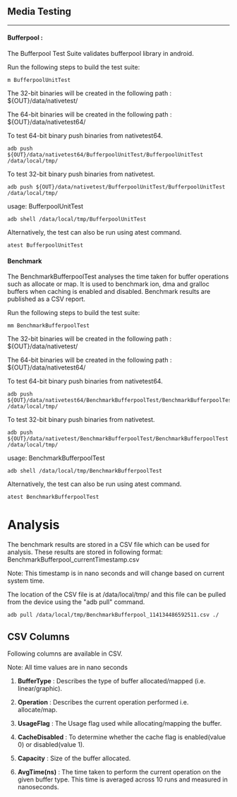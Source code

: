 ## Media Testing ##
---
#### Bufferpool :
The Bufferpool Test Suite validates bufferpool library in android.

Run the following steps to build the test suite:
```
m BufferpoolUnitTest
```

The 32-bit binaries will be created in the following path : ${OUT}/data/nativetest/

The 64-bit binaries will be created in the following path : ${OUT}/data/nativetest64/

To test 64-bit binary push binaries from nativetest64.
```
adb push ${OUT}/data/nativetest64/BufferpoolUnitTest/BufferpoolUnitTest /data/local/tmp/
```

To test 32-bit binary push binaries from nativetest.
```
adb push ${OUT}/data/nativetest/BufferpoolUnitTest/BufferpoolUnitTest /data/local/tmp/
```

usage: BufferpoolUnitTest
```
adb shell /data/local/tmp/BufferpoolUnitTest
```
Alternatively, the test can also be run using atest command.

```
atest BufferpoolUnitTest
```

#### Benchmark

The BenchmarkBufferpoolTest analyses the time taken for buffer operations such as allocate or map.
It is used to benchmark ion, dma and gralloc buffers when caching is enabled and disabled.
Benchmark results are published as a CSV report.

Run the following steps to build the test suite:
```
mm BenchmarkBufferpoolTest
```

The 32-bit binaries will be created in the following path : ${OUT}/data/nativetest/

The 64-bit binaries will be created in the following path : ${OUT}/data/nativetest64/

To test 64-bit binary push binaries from nativetest64.
```
adb push ${OUT}/data/nativetest64/BenchmarkBufferpoolTest/BenchmarkBufferpoolTest /data/local/tmp/
```

To test 32-bit binary push binaries from nativetest.
```
adb push ${OUT}/data/nativetest/BenchmarkBufferpoolTest/BenchmarkBufferpoolTest /data/local/tmp/
```

usage: BenchmarkBufferpoolTest
```
adb shell /data/local/tmp/BenchmarkBufferpoolTest
```
Alternatively, the test can also be run using atest command.

```
atest BenchmarkBufferpoolTest
```

# Analysis

The benchmark results are stored in a CSV file which can be used for analysis. These results are stored in following format:
BenchmarkBufferpool_currentTimestamp.csv

Note: This timestamp is in nano seconds and will change based on current system time.

The location of the CSV file is at /data/local/tmp/ and this file can be pulled from the device using the "adb pull" command.

```
adb pull /data/local/tmp/BenchmarkBufferpool_114134486592511.csv ./
```

## CSV Columns

Following columns are available in CSV.

Note: All time values are in nano seconds

1. **BufferType** : Describes the type of buffer allocated/mapped (i.e. linear/graphic).

2. **Operation** : Describes the current operation performed i.e. allocate/map.

3. **UsageFlag** : The Usage flag used while allocating/mapping the buffer.

4. **CacheDisabled** : To determine whether the cache flag is enabled(value 0) or disabled(value 1).

5. **Capacity** : Size of the buffer allocated.

6. **AvgTime(ns)** : The time taken to perform the current operation on the given buffer type. This time is averaged across 10 runs and measured in nanoseconds.
